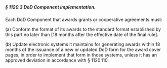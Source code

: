 ##### § 1120.3 DoD Component implementation. #####

Each DoD Component that awards grants or cooperative agreements must:

(a) Conform the format of its awards to the standard format established by this part no later than [18 months after the effective date of the final rule].

(b) Update electronic systems it maintains for generating awards within 18 months of the issuance of a new or updated DoD form for the award cover pages, in order to implement that form in those systems, unless it has an approved deviation in accordance with § 1120.110.